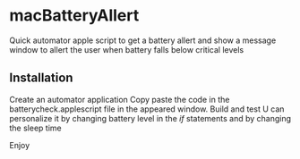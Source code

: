 # macBatteryAllert
Quick automator apple script to get a battery allert and show a message window to allert the user when battery falls below critical levels

## Installation
Create an automator application
Copy paste the code in the batterycheck.applescript file in the appeared window.
Build and test
U can personalize it by changing battery level in the *if* statements and by changing the sleep time

Enjoy
